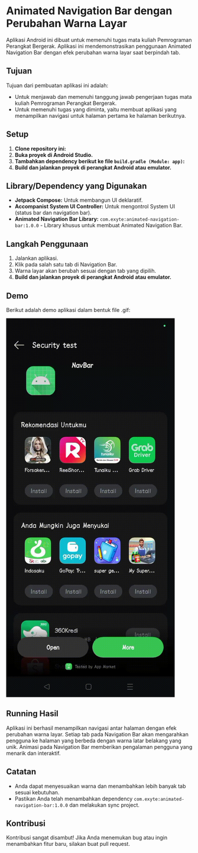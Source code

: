 # Animated Navigation Bar dengan Perubahan Warna Layar

Aplikasi Android ini dibuat untuk memenuhi tugas mata kuliah Pemrograman Perangkat Bergerak. Aplikasi ini mendemonstrasikan penggunaan Animated Navigation Bar dengan efek perubahan warna layar saat berpindah tab.

## Tujuan

Tujuan dari pembuatan aplikasi ini adalah:

* Untuk menjawab dan memenuhi tanggung jawab pengerjaan tugas mata kuliah Pemrograman Perangkat Bergerak.
* Untuk memenuhi tugas yang diminta, yaitu membuat aplikasi yang menampilkan navigasi untuk halaman pertama ke halaman berikutnya.

## Setup

1. **Clone repository ini:**
2. **Buka proyek di Android Studio.**
3. **Tambahkan dependency berikut ke file `build.gradle (Module: app)`:**
4. **Build dan jalankan proyek di perangkat Android atau emulator.**

## Library/Dependency yang Digunakan

* **Jetpack Compose:** Untuk membangun UI deklaratif.
* **Accompanist System UI Controller:** Untuk mengontrol System UI (status bar dan navigation bar).
* **Animated Navigation Bar Library:** `com.exyte:animated-navigation-bar:1.0.0` -  Library khusus untuk membuat Animated Navigation Bar.

## Langkah Penggunaan

1. Jalankan aplikasi.
2. Klik pada salah satu tab di Navigation Bar.
3. Warna layar akan berubah sesuai dengan tab yang dipilih.
4. **Build dan jalankan proyek di perangkat Android atau emulator.**

## Demo

Berikut adalah demo aplikasi dalam bentuk file .gif:

![Animated Navigation Bar Demo](demoAnimatedNavAndroid.gif)

## Running Hasil

Aplikasi ini berhasil menampilkan navigasi antar halaman dengan efek perubahan warna layar. Setiap tab pada Navigation Bar akan mengarahkan pengguna ke halaman yang berbeda dengan warna latar belakang yang unik. Animasi pada Navigation Bar memberikan pengalaman pengguna yang menarik dan interaktif.

## Catatan

* Anda dapat menyesuaikan warna dan menambahkan lebih banyak tab sesuai kebutuhan.
* Pastikan Anda telah menambahkan dependency `com.exyte:animated-navigation-bar:1.0.0` dan melakukan sync project.

## Kontribusi

Kontribusi sangat disambut! Jika Anda menemukan bug atau ingin menambahkan fitur baru, silakan buat pull request.